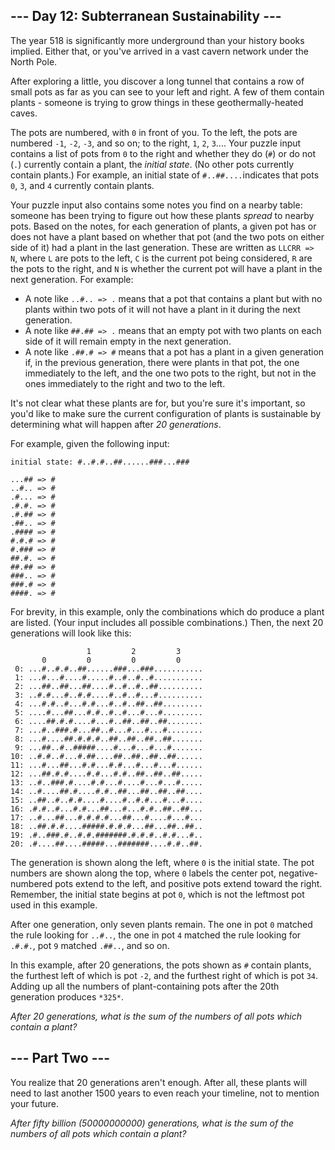## --- Day 12: Subterranean Sustainability ---

The year 518 is significantly more underground than your history books implied. Either that, or you've arrived in a vast cavern network under the North Pole.

After exploring a little, you discover a long tunnel that contains a row of small pots as far as you can see to your left and right. A few of them contain plants - someone is trying to grow things in these geothermally-heated caves.

The pots are numbered, with `0` in front of you. To the left, the pots are numbered `-1`, `-2`, `-3`, and so on; to the right, `1`, `2`, `3`.... Your puzzle input contains a list of pots from `0` to the right and whether they do (`#`) or do not (`.`) currently contain a plant, the *initial state*. (No other pots currently contain plants.) For example, an initial state of `#..##....`indicates that pots `0`, `3`, and `4` currently contain plants.

Your puzzle input also contains some notes you find on a nearby table: someone has been trying to figure out how these plants *spread* to nearby pots. Based on the notes, for each generation of plants, a given pot has or does not have a plant based on whether that pot (and the two pots on either side of it) had a plant in the last generation. These are written as `LLCRR => N`, where `L` are pots to the left, `C` is the current pot being considered, `R` are the pots to the right, and `N` is whether the current pot will have a plant in the next generation. For example:

- A note like `..#.. => .` means that a pot that contains a plant but with no plants within two pots of it will not have a plant in it during the next generation.
- A note like `##.## => .` means that an empty pot with two plants on each side of it will remain empty in the next generation.
- A note like `.##.# => #` means that a pot has a plant in a given generation if, in the previous generation, there were plants in that pot, the one immediately to the left, and the one two pots to the right, but not in the ones immediately to the right and two to the left.

It's not clear what these plants are for, but you're sure it's important, so you'd like to make sure the current configuration of plants is sustainable by determining what will happen after *20 generations*.

For example, given the following input:

```
initial state: #..#.#..##......###...###

...## => #
..#.. => #
.#... => #
.#.#. => #
.#.## => #
.##.. => #
.#### => #
#.#.# => #
#.### => #
##.#. => #
##.## => #
###.. => #
###.# => #
####. => #
```

For brevity, in this example, only the combinations which do produce a plant are listed. (Your input includes all possible combinations.) Then, the next 20 generations will look like this:

```
                 1         2         3     
       0         0         0         0     
 0: ...#..#.#..##......###...###...........
 1: ...#...#....#.....#..#..#..#...........
 2: ...##..##...##....#..#..#..##..........
 3: ..#.#...#..#.#....#..#..#...#..........
 4: ...#.#..#...#.#...#..#..##..##.........
 5: ....#...##...#.#..#..#...#...#.........
 6: ....##.#.#....#...#..##..##..##........
 7: ...#..###.#...##..#...#...#...#........
 8: ...#....##.#.#.#..##..##..##..##.......
 9: ...##..#..#####....#...#...#...#.......
10: ..#.#..#...#.##....##..##..##..##......
11: ...#...##...#.#...#.#...#...#...#......
12: ...##.#.#....#.#...#.#..##..##..##.....
13: ..#..###.#....#.#...#....#...#...#.....
14: ..#....##.#....#.#..##...##..##..##....
15: ..##..#..#.#....#....#..#.#...#...#....
16: .#.#..#...#.#...##...#...#.#..##..##...
17: ..#...##...#.#.#.#...##...#....#...#...
18: ..##.#.#....#####.#.#.#...##...##..##..
19: .#..###.#..#.#.#######.#.#.#..#.#...#..
20: .#....##....#####...#######....#.#..##.
```

The generation is shown along the left, where `0` is the initial state. The pot numbers are shown along the top, where `0` labels the center pot, negative-numbered pots extend to the left, and positive pots extend toward the right. Remember, the initial state begins at pot `0`, which is not the leftmost pot used in this example.

After one generation, only seven plants remain. The one in pot `0` matched the rule looking for `..#..`, the one in pot `4` matched the rule looking for `.#.#.`, pot `9` matched `.##..`, and so on.

In this example, after 20 generations, the pots shown as `#` contain plants, the furthest left of which is pot `-2`, and the furthest right of which is pot `34`. Adding up all the numbers of plant-containing pots after the 20th generation produces `*325*`.

*After 20 generations, what is the sum of the numbers of all pots which contain a plant?*

## --- Part Two ---

You realize that 20 generations aren't enough. After all, these plants will need to last another 1500 years to even reach your timeline, not to mention your future.

*After fifty billion (50000000000) generations, what is the sum of the numbers of all pots which contain a plant?*
